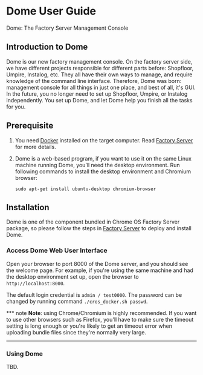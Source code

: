 # Dome User Guide

Dome: The Factory Server Management Console

## Introduction to Dome

Dome is our new factory management console. On the factory server side, we have
different projects responsible for different parts before: Shopfloor, Umpire,
Instalog, etc. They all have their own ways to manage, and require knowledge of
the command line interface. Therefore, Dome was born: management console for
all things in just one place, and best of all, it's GUI. In the future, you no
longer need to set up Shopfloor, Umpire, or Instalog independently. You set up
Dome, and let Dome help you finish all the tasks for you.

## Prerequisite

1. You need [Docker](http://docker.io) installed on the target computer. Read
   [Factory Server](../../setup/FACTORY_SERVER.md#Prerequisite) for more
   details.

2. Dome is a web-based program, if you want to use it on the same Linux
   machine running Dome, you’ll need the desktop environment. Run following
   commands to install the desktop environment and Chromium browser:

   ```shell
   sudo apt-get install ubuntu-desktop chromium-browser
   ```

## Installation

Dome is one of the component bundled in Chrome OS Factory Server package, so
please follow the steps in
[Factory Server](../../setup/FACTORY_SERVER.md#Installation) to deploy and
install Dome.

### Access Dome Web User Interface

Open your browser to port 8000 of the Dome server, and you should see the
welcome page. For example, if you're using the same machine and had the desktop
environment set up, open the browser to `http://localhost:8000`.

The default login credential is `admin / test0000`. The password can be
changed by running command `./cros_docker.sh passwd`.

*** note
**Note**: using Chrome/Chromium is highly recommended. If you want to use other
browsers such as Firefox, you'll have to make sure the timeout setting is long
enough or you're likely to get an timeout error when uploading bundle files
since they're normally very large.
***

### Using Dome
TBD.
